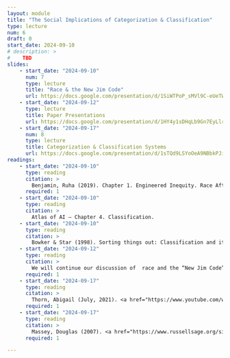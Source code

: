 ```yaml
---
layout: module
title: "The Social Implications of Categorization & Classification"
type: lecture
num: 6
draft: 0
start_date: 2024-09-10
# description: >
#    TBD
slides: 
    - start_date: "2024-09-10"
      num: 7
      type: lecture
      title: "Race & the New Jim Code"
      url: https://docs.google.com/presentation/d/1SiWTPoP_sMVl9C-eUeTWBU_H9sTgHk50/edit?usp=sharing&ouid=113376576186080604800&rtpof=true&sd=true
    - start_date: "2024-09-12"
      type: lecture
      title: Paper Presentations
      url: https://docs.google.com/presentation/d/1HY4y1sDHqLb9Gn7EyLlrgaEL6FgcT5OK/edit?usp=sharing&ouid=113376576186080604800&rtpof=true&sd=true
    - start_date: "2024-09-17"
      num: 8
      type: lecture
      title: Categorization & Classification Systems
      url: https://docs.google.com/presentation/d/1sTQd9LSYoOeA9NBbkPJiIXsC4KhfMKYP/edit?usp=sharing&ouid=113376576186080604800&rtpof=true&sd=true
readings: 
    - start_date: "2024-09-10"
      type: reading
      citation: >
        Benjamin, Ruha (2019). Chapter 1. Engineered Inequity. Race After Technology.
      required: 1
    - start_date: "2024-09-10"
      type: reading
      citation: >
        Atlas of AI – Chapter 4. Classification.
    - start_date: "2024-09-10"
      type: reading
      citation: >
        Bowker & Star (1998). Sorting things out: Classification and its consequences. Introduction. MIT Press.
    - start_date: "2024-09-12"
      type: reading
      citation: >
        We will continue our discussion of  race and the “New Jim Code” and present our paper topics during class.
      required: 1
    - start_date: "2024-09-17"
      type: reading
      citation: >
        Thorn, Abigail (July, 2021). <a href="https://www.youtube.com/watch?v=koud7hgGyQ8" target="_blank">Social Constructs</a> (YouTube Video). Philosophy Tube.
      required: 1
    - start_date: "2024-09-17"
      type: reading
      citation: >
        Massey, Douglas (2007). <a href="https://www.russellsage.org/sites/default/files/Massey_Chap1_2.pdf" target="_blank">Chapter 1. How Stratification Works</a>. Categorically unequal: The American stratification system.
      required: 1

---
```


